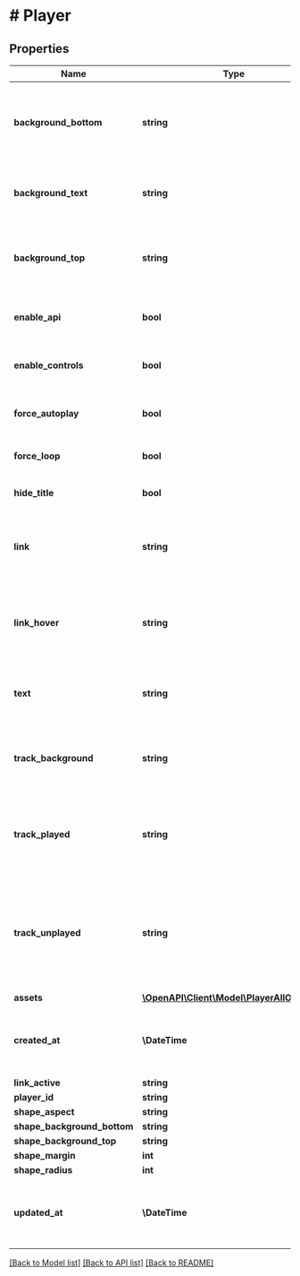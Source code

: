 # # Player

## Properties

Name | Type | Description | Notes
------------ | ------------- | ------------- | -------------
**background_bottom** | **string** | RGBA color: bottom 50% of background. Default: rgba(0, 0, 0, .7) | [optional]
**background_text** | **string** | RGBA color for title text. Default: rgba(255, 255, 255, 1) | [optional]
**background_top** | **string** | RGBA color: top 50% of background. Default: rgba(0, 0, 0, .7) | [optional]
**enable_api** | **bool** | enable/disable player SDK access. Default: true | [optional] [default to true]
**enable_controls** | **bool** | enable/disable player controls. Default: true | [optional] [default to true]
**force_autoplay** | **bool** | enable/disable player autoplay. Default: false | [optional] [default to false]
**force_loop** | **bool** | enable/disable looping. Default: false | [optional] [default to false]
**hide_title** | **bool** | enable/disable title. Default: false | [optional] [default to false]
**link** | **string** | RGBA color for all controls. Default: rgba(255, 255, 255, 1) | [optional]
**link_hover** | **string** | RGBA color for all controls when hovered. Default: rgba(255, 255, 255, 1) | [optional]
**text** | **string** | RGBA color for timer text. Default: rgba(255, 255, 255, 1) | [optional]
**track_background** | **string** | RGBA color playback bar: background. Default: rgba(255, 255, 255, .2) | [optional]
**track_played** | **string** | RGBA color playback bar: played content. Default: rgba(88, 131, 255, .95) | [optional]
**track_unplayed** | **string** | RGBA color playback bar: downloaded but unplayed (buffered) content. Default: rgba(255, 255, 255, .35) | [optional]
**assets** | [**\OpenAPI\Client\Model\PlayerAllOfAssets**](PlayerAllOfAssets.md) |  | [optional]
**created_at** | **\DateTime** | When the player was created, presented in ISO-8601 format. | [optional]
**link_active** | **string** | Deprecated | [optional]
**player_id** | **string** |  | [optional]
**shape_aspect** | **string** | Deprecated | [optional]
**shape_background_bottom** | **string** | Deprecated | [optional]
**shape_background_top** | **string** | Deprecated | [optional]
**shape_margin** | **int** | Deprecated | [optional]
**shape_radius** | **int** | Deprecated | [optional]
**updated_at** | **\DateTime** | When the player was last updated, presented in ISO-8601 format. | [optional]

[[Back to Model list]](../../README.md#models) [[Back to API list]](../../README.md#endpoints) [[Back to README]](../../README.md)
